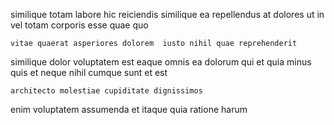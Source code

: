 <!--
title: Expanded transitional info-mediaries
author: Meaghan
date: 2015-01-15-1853
link: 2015-01-15-1853-expanded-transitional-info-mediaries
tags: [Regex,SVG,Backbone,icons]
-->

similique totam labore hic
reiciendis similique ea repellendus at dolores  ut in
vel totam corporis esse quae quo
 	vitae quaerat asperiores dolorem  iusto nihil quae reprehenderit
similique dolor voluptatem est eaque omnis
ea dolorum qui et quia minus quis et neque nihil
cumque sunt et est
 	architecto molestiae cupiditate dignissimos  
enim  voluptatem
assumenda et itaque quia ratione  harum